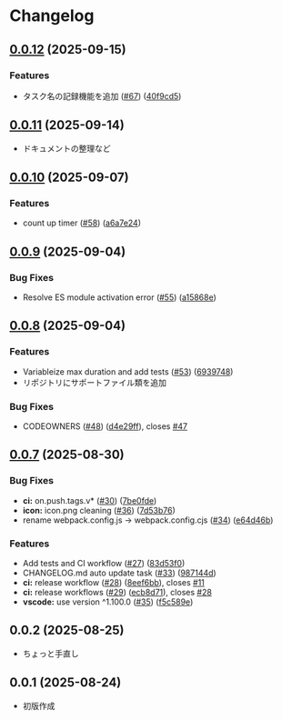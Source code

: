 # Changelog

## [0.0.12](https://github.com/officel/SVBT/compare/v0.0.11...v0.0.12) (2025-09-15)

### Features

- タスク名の記録機能を追加 ([#67](https://github.com/officel/SVBT/issues/67)) ([40f9cd5](https://github.com/officel/SVBT/commit/40f9cd584e682fae4b0ca224b7ed1f12f91952be))

## [0.0.11](https://github.com/officel/SVBT/compare/v0.0.10...v0.0.11) (2025-09-14)

- ドキュメントの整理など

## [0.0.10](https://github.com/officel/SVBT/compare/v0.0.9...v0.0.10) (2025-09-07)

### Features

- count up timer ([#58](https://github.com/officel/SVBT/issues/58)) ([a6a7e24](https://github.com/officel/SVBT/commit/a6a7e2425003d8d6f2fc41d55f607c466efc3ce1))

## [0.0.9](https://github.com/officel/SVBT/compare/v0.0.7...v0.0.9) (2025-09-04)

### Bug Fixes

- Resolve ES module activation error ([#55](https://github.com/officel/SVBT/issues/55)) ([a15868e](https://github.com/officel/SVBT/commit/a15868e545054c8b1dd05be3f864f269db7a847a))

## [0.0.8](https://github.com/officel/SVBT/compare/v0.0.7...v0.0.8) (2025-09-04)

### Features

- Variableize max duration and add tests ([#53](https://github.com/officel/SVBT/issues/53)) ([6939748](https://github.com/officel/SVBT/commit/6939748be4fc16901615fdcaf48100b4a254c432))
- リポジトリにサポートファイル類を追加

### Bug Fixes

- CODEOWNERS ([#48](https://github.com/officel/SVBT/issues/48)) ([d4e29ff](https://github.com/officel/SVBT/commit/d4e29ffed2b781a687c58bc8e154df2648521e07)), closes [#47](https://github.com/officel/SVBT/issues/47)

## [0.0.7](https://github.com/officel/SVBT/compare/v0.0.2...v0.0.7) (2025-08-30)

### Bug Fixes

- **ci:** on.push.tags.v\* ([#30](https://github.com/officel/SVBT/issues/30)) ([7be0fde](https://github.com/officel/SVBT/commit/7be0fdef47866461c6a38a8967ddb013897c1ca0))
- **icon:** icon.png cleaning ([#36](https://github.com/officel/SVBT/issues/36)) ([7d53b76](https://github.com/officel/SVBT/commit/7d53b7627929e694d292c810babee39f4ba21401))
- rename webpack.config.js -> webpack.config.cjs ([#34](https://github.com/officel/SVBT/issues/34)) ([e64d46b](https://github.com/officel/SVBT/commit/e64d46b4d6f0eac816d51cbac8a4d6ef0a380512))

### Features

- Add tests and CI workflow ([#27](https://github.com/officel/SVBT/issues/27)) ([83d53f0](https://github.com/officel/SVBT/commit/83d53f0fd8babc088f0260ed3d2a4fdd5a889123))
- CHANGELOG.md auto update task ([#33](https://github.com/officel/SVBT/issues/33)) ([987144d](https://github.com/officel/SVBT/commit/987144d35c61f40d00cc20b6e9f2fc0f7115d554))
- **ci:** release workflow ([#28](https://github.com/officel/SVBT/issues/28)) ([8eef6bb](https://github.com/officel/SVBT/commit/8eef6bbbc858da4d2b82fb2086ce6eb1991ff623)), closes [#11](https://github.com/officel/SVBT/issues/11)
- **ci:** release workflows ([#29](https://github.com/officel/SVBT/issues/29)) ([ecb8d71](https://github.com/officel/SVBT/commit/ecb8d714da93cd1b9a47d4ec56f1f8a886e8c735)), closes [#28](https://github.com/officel/SVBT/issues/28)
- **vscode:** use version ^1.100.0 ([#35](https://github.com/officel/SVBT/issues/35)) ([f5c589e](https://github.com/officel/SVBT/commit/f5c589e5a0b62c1ca0201ee9b0bb4bc0f54b385e))

## 0.0.2 (2025-08-25)

- ちょっと手直し

## 0.0.1 (2025-08-24)

- 初版作成
